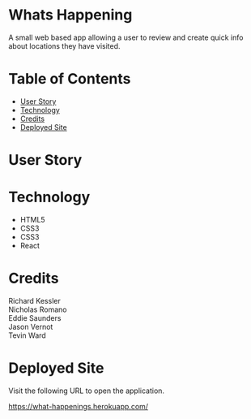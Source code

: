 # Whats Happening

A small web based app allowing a user to review and create quick info about locations they have visited.

# Table of Contents

- [User Story](#User-Story)
- [Technology](#Technology)
- [Credits](#Credits)
- [Deployed Site](#Notes)

# User Story


# Technology

* HTML5
* CSS3
* CSS3
* React


# Credits

Richard Kessler <br/>
Nicholas Romano <br/>
Eddie Saunders <br/>
Jason Vernot <br/>
Tevin Ward <br/>

# Deployed Site

Visit the following URL to open the application.

https://what-happenings.herokuapp.com/


